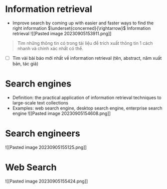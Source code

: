 # Information retrieval
- Improve search by coming up with easier and faster ways to find the right information $\underset{concerned}{\rightarrow}$ Information retrieval 
![[Pasted image 20230905153911.png]]
> Tìm những thông tin có trong tài liệu để trích xuất thông tin 1 cách nhanh và chính xác nhất có thể.

- [ ] Tìm vài bài báo mới nhất về information retrieval (tên, abstract, năm xuất bản, tác giả)
# Search engines 
- Definition: the practical application of information retrieval techniques to large-scale text collections 
- Examples: web search engine, desktop search engine, enterprise search engine
![[Pasted image 20230905154608.png]]
# Search engineers
![[Pasted image 20230905155125.png]]
# Web Search 
![[Pasted image 20230905155424.png]]